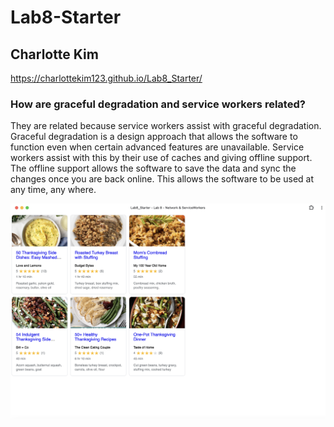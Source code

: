 # Lab8-Starter
## Charlotte Kim
https://charlottekim123.github.io/Lab8_Starter/

### How are graceful degradation and service workers related?
They are related because service workers assist with graceful degradation. Graceful degradation is a design approach that allows the software to function even when certain advanced features are unavailable. Service workers assist with this by their use of caches and giving offline support. The offline support allows the software to save the data and sync the changes once you are back online. This allows the software to be used at any time, any where.

![PWA](pwa.png)
